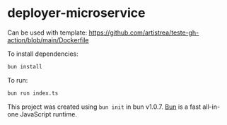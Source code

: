 # deployer-microservice

Can be used with template: https://github.com/artistrea/teste-gh-action/blob/main/Dockerfile

To install dependencies:

```bash
bun install
```

To run:

```bash
bun run index.ts
```

This project was created using `bun init` in bun v1.0.7. [Bun](https://bun.sh) is a fast all-in-one JavaScript runtime.
